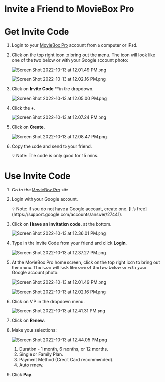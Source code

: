 # Invite a Friend to MovieBox Pro

# Get Invite Code

1. Login to your [MovieBox Pro](https://www.movieboxpro.app/) account from a computer or iPad.
2. Click on the top right icon to bring out the menu. The icon will look like one of the two below or with your Google account photo:
    
    ![Screen Shot 2022-10-13 at 12.01.49 PM.png](Invite%20a%20Friend%20to%20MovieBox%20Pro%202586dfa62a9b4839bd02c58664c9dddd/Screen_Shot_2022-10-13_at_12.01.49_PM.png)
    
    ![Screen Shot 2022-10-13 at 12.02.16 PM.png](Invite%20a%20Friend%20to%20MovieBox%20Pro%202586dfa62a9b4839bd02c58664c9dddd/Screen_Shot_2022-10-13_at_12.02.16_PM.png)
    
3. Click on **Invite Code** **in the dropdown.
    
    ![Screen Shot 2022-10-13 at 12.05.00 PM.png](Invite%20a%20Friend%20to%20MovieBox%20Pro%202586dfa62a9b4839bd02c58664c9dddd/Screen_Shot_2022-10-13_at_12.05.00_PM.png)
    
4. Click the **+**.
    
    ![Screen Shot 2022-10-13 at 12.07.24 PM.png](Invite%20a%20Friend%20to%20MovieBox%20Pro%202586dfa62a9b4839bd02c58664c9dddd/Screen_Shot_2022-10-13_at_12.07.24_PM.png)
    
5. Click on **Create**.
    
    ![Screen Shot 2022-10-13 at 12.08.47 PM.png](Invite%20a%20Friend%20to%20MovieBox%20Pro%202586dfa62a9b4839bd02c58664c9dddd/Screen_Shot_2022-10-13_at_12.08.47_PM.png)
    
6. Copy the code and send to your friend.
    
    <aside>
    💡 Note: The code is only good for 15 mins.
    
    </aside>
    

# Use Invite Code

1. Go to the [MovieBox Pro](https://www.movieboxpro.app/) site.
2. Login with your Google account.
    
    <aside>
    💡 Note: if you do not have a Google account, create one. [It’s free](https://support.google.com/accounts/answer/27441).
    
    </aside>
    
3. Click on **I have an invitation code.** at the bottom.
    
    ![Screen Shot 2022-10-13 at 12.36.01 PM.png](Invite%20a%20Friend%20to%20MovieBox%20Pro%202586dfa62a9b4839bd02c58664c9dddd/Screen_Shot_2022-10-13_at_12.36.01_PM.png)
    
4. Type in the Invite Code from your friend and click **Login**.
    
    ![Screen Shot 2022-10-13 at 12.37.27 PM.png](Invite%20a%20Friend%20to%20MovieBox%20Pro%202586dfa62a9b4839bd02c58664c9dddd/Screen_Shot_2022-10-13_at_12.37.27_PM.png)
    
5. At the MovieBox Pro home screen, click on the top right icon to bring out the menu. The icon will look like one of the two below or with your Google account photo:
    
    ![Screen Shot 2022-10-13 at 12.01.49 PM.png](Invite%20a%20Friend%20to%20MovieBox%20Pro%202586dfa62a9b4839bd02c58664c9dddd/Screen_Shot_2022-10-13_at_12.01.49_PM.png)
    
    ![Screen Shot 2022-10-13 at 12.02.16 PM.png](Invite%20a%20Friend%20to%20MovieBox%20Pro%202586dfa62a9b4839bd02c58664c9dddd/Screen_Shot_2022-10-13_at_12.02.16_PM.png)
    
6. Click on VIP in the dropdown menu.
    
    ![Screen Shot 2022-10-13 at 12.41.31 PM.png](Invite%20a%20Friend%20to%20MovieBox%20Pro%202586dfa62a9b4839bd02c58664c9dddd/Screen_Shot_2022-10-13_at_12.41.31_PM.png)
    
7. Click on **Renew**.
8. Make your selections:
    
    ![Screen Shot 2022-10-13 at 12.44.05 PM.png](Invite%20a%20Friend%20to%20MovieBox%20Pro%202586dfa62a9b4839bd02c58664c9dddd/Screen_Shot_2022-10-13_at_12.44.05_PM.png)
    
    1. Duration - 1 month, 6 months, or 12 months.
    2. Single or Family Plan.
    3. Payment Method (Credit Card recommended).
    4. Auto renew.
9. Click **Pay**.